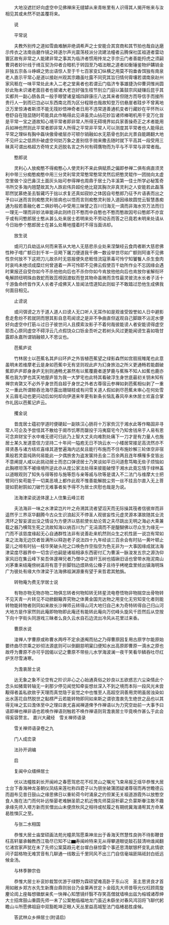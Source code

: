<!-- { "loadSidebar": true } -->
　　大地没遮拦好向虚空中见佛禅床无缝罅从来青帐里有人识得其人揭开帐来与汝相见其或未然不妨盖覆将来。

　　说

　　平常说

　　夫教外别传之道如雪曲难酬非绝调希声之士安能合其宫商和其节拍也哉自达磨示传衣之法南岳磨作镜之砖遂尔声光震荡枝派分流建法幢者云腾保社匡祖道者雷动寰区故有非常之人能建非常之事其为临济者惯用抟龙之手宗云门者善能捋虎之须嗣曹洞者妙针线于绮互契沩仰者合暗机于转园至乃唱法眼之道者如衡锤鉴物炉韝销金非独五宗各斗峥嵘之势出语惊人至于千七百家变幻纵横之用莫不钩垂香饵独有南泉老人直示平常心是道以接赵州观其宗趣虽吐露不同究其旨归情何霄壤若谓南泉赵州家风秪在一味平常处此未入二老之堂奥者也若谓云门临济专事雄捷沩仰曹洞惟尚圆妙此殆未识诸老面目者也彼诸大老岂好强生枝节别立门庭以簧鼓宗风疑赚后昆乎其实都共一副心肠各具一般手眼譬诸皇城四辟康庄八达其来者但随方而导信手而接所贵行人一到而已岂必以东西南北而为区分程限也哉故知登万仞悬崖者跬步不曾离地泛万里惊涛者斯须不能无筏妙悟神奇者日用不违常道善通机变者行藏妙在平怀所以卷舒自在隐显随时苟能具此作略得此见谛虽灵山拈花妙旨诸师棒喝机用千变万化皆是平常一宝之道故知心境平常者即非常人所得无碍境界如兵家善操奇正之术者能用兵如神也然则此平常者即非常人所得之平常非平常人可以测度其平常者也人能得此平常之理纵有胸中磊块傲骨棱层亦可顿尔销融如水无筋骨也到此光景自能踢翻大地不见纤尘之低昂扑破虚空何妨万象之差别信手抛来撒去随时就下平高其一段受用三昧真可谓出格超方奇特丈夫迥脱名言之外何有碍膺物而为平与不平常与非常者哉。

　　憨郎说

　　灵利心人放痴憨不得痴憨心人使灵利不来此俱赋质之偏即参禅二俱有病直须灵利中带三分痴憨痴憨中用三分灵利常灵常憨常憨常灵然后把憨灵辊作一团抛向太虚空里做个没巴鼻汉土面灰头始可参得禅也周鼎于居士乃丰溪第一佳士所学必秘笈奇书所交多海内翘楚故其为人跌宕伟异超伦绝比窥其胸次非真灵利之人安能若此磊落耶然犹慕绝圣去智藏巧于拙以求复还真如寂妙之体因自号憨郎乃征予片语表而出之予曰以迷而言则痴憨灵利皆病也以悟而言则痴憨灵利皆入道因缘故圆觉云智慧愚痴通为般若善融化者二俱妙明心中受用三昧譬之百川归海无一滴而非海水穷万法而归一理无一理而非妙法审能谛此则终日不憨而中自憨也不憨而憨故因号曰憨郎不亦宜乎或有问憨郎居士憨从甚么处来居士若明来处不劳动舌而答之已竟若未明来处请从今日始参个憨郎居士在甚么处蓦地撞着时不得当面讳却。

　　放生说

　　或问刀兵劫运从何而来答从大地人无慈悲杀业处来涅槃经云食肉者断大慈悲佛性种子唶广额日刲千羊一旦飏下屠刀便道我千佛一数设举世尽如广额则阿谁不见佛性奈何放不下这把刀儿故杀时无慈报便失悲秪怪流寇荼毒可怜宁知饕餮人杀生食肉时哀呜未绝顷成糜烂何曾道着一声可怜耶不见佛云假使百千劫所作业不忘因缘会遇时果报还自受你如今不杀他他向后也不杀你你如今肯放他他向后也肯放你雀解衔环龟解顾纽明珠由救蛇而致蕊榜因渡蚁而登其物命虽微而含性最灵彼流水长者子活十千游鱼命终皆作天人长者子成佛天人皆闻法悟道知此则蚁子不敢踏过恐他生成佛我何面目相见。

　　止谤说

　　或问弭谤之方于道人道人曰谤人无口听人无耳作如是观谁受毁誉如人日中避影愈走愈纷不若就阴而憩其影自息苟闻谤之是非不争曲直但返观自己脚跟不沾泥水便好向虚空中打筋斗过日子彼世问人且摸索汝影子不着何哉彼能谤人者安能谤得虚空耶吾心原同虚空不碍浮云几点假饶众口铄金吾听之若树头风过更能闻谤生喜如吸甘露即永嘉所谓销融顿入不思议也。

　　芭蕉庐说

　　竹林居士以芭蕉名其庐曰环庐之外皆植芭蕉望之绿影森然如宫扇摇雉尾也此意虽明未若维摩老云是身如芭蕉中无有坚则视此庐为幻身旅泊之所义更通畅若能觑破蕉即庐庐即身身庐无别则通畅尤甚然有以蕉覆鹿者遂梦鹿与蕉殊不知人如蕉也鹿亦蕉也我为梦也其天地屋庐皆为我一大梦宅也此特其看破浮生身世底最初关钥未知有禅宗肯綮又不必外乎身世而自超于身世之外者古尊宿云参禅如剥芭蕉相似剥了一重又一重此所谓鲸吞沧海尽露出珊瑚枝或有问雪关道人假如剥尽芭蕉未审心在何处雪关云眉毛动也更问动后如何却向伊道来年更有新条长恼乱春风卒未休居士欢喜合掌作礼因以芭蕉记庐云。

　　攫金说

　　昔庞居士蕴初学道时便硬起一副铁汉心肠将十万家赀沉于湘水此等作略固非寻常人可企及予尝怪其不散给于阛市饥寒而罄投于冯夷窟宅今乃知舍钱帛于人易有恩可念弃财宝于水中难无德可归此乃上智大丈夫向难割处痛下一刀才是有力量人也施居士某久发道意信力坚持二十年间一隘庖无日不饷云水一小楼居常接足高流然亦不择贤愚与诸方结欢喜缘其道誉遍海内远矣且能行布施而不住布施妙解三轮体空非宿熏般若灵苗纯熟何易能此一夕偶旅舍为盗发箧持去金二百余两且连年横罹多变皆出不意阐提人咸以此挑动居士而恣口弹谤居士乃笑谈如平日问道愈笃略无些子烦恼如此胸襟坦荡不被缘境所逆此亦从庞公家法处得来彼能破悭于湘水此竟忘情于绿林盖以道眼观则了知失与得等掠与施等怨与亲等戚与欣等是谓入不二法门与维摩大士把臂同行矣苟能于一切美恶境上都作此观不惟善能解脱尘劳一丝不挂且尔直入无上菩提如箭射鹄如刀破竹无难事者矣予得不为居士庆慰也哉是为说。

　　法海津梁说送体邃上人住集云峰兰若

　　夫法海非一味之水津梁岂片叶之舟溯其流者望滔天而无际操其筏者信彼岸而非遥然乎三界沤华翻腾今古众生识浪起灭不停圣人观彼妄性元虚灵源本湛故随其业流湾环之智妄波出没之情设为方便济以慈航使长劫沦胥之夫尽跳出无明之海必大乘兼载之器乃横驾生死之流故知海以纳百川为广无涓滴而不是醍醐佛以尽众生为缘无一门而不该慈度缘起无心自通群性法非有说善赴来机然则众生之机性匪一说岂有常如来之法海无边饮者皆满所以释迦老子说法四十九年经谈三百余会有时拈一黄叶顿止婴儿之啼有时拈一枝华笑破头陀之口唤色作空指空为色无非为一大事因缘成就法海津梁度尽器界中一切含识也嗣是诸祖相承东西密付汇为曹溪一脉浚发五宗之源沩仰家风旧在集云峰下矣吾体邃禅兄者乃僧中之琅玕玉树也插锹旧话也曾带水拖泥南山刈茅重来结庵傍树盖将有意于折脚铛边煨熟佑公橡子且待乎栲栳盘里倾出镇海明珠广为彼处有缘大作津梁于法海佛祖渊源重有望于来哲君其勉旃。

　　转物庵为费无学居士说

　　有物亦物无物亦物二物俱忘转者何物知转无转星流电卷悟物非物揣空出骨物转不见天青一片转见不动掀翻簸弄究物之体黄金国充达物之用变化无穷知变化者则能转物能转物者则同如来故长沙禅师云转得山河大地归自己未为奇特转得自己归山河大地方是作家然则此庵即物物即此庵还有能转此庵向万仞峰头旋风千匝然后从空按下向十字街头同游戏三昧者么良久云水自石边流出冷风从花里过来香。

　　曹原水说

　　浚禅人字曹原或称曹水两呼不定余遂阄而拈之乃得曹原因复用古原字尔能原始要终曲尽宗乘之妙彻法源底则可以倒翻慈明窠臼便知水出高原即曹原一滴水之原也故呼为曹原不亦可乎因偈以记之曹原不带些儿水学海波澜一夜干笑看华鳞吞吐尽红炉烹尽雪涛寒。

　　为澹衷居士说

　　达无象之象不沦空有之阶识非心之心始通真俗之妙良以五欲惑志六尘染情此个念头如猪膏转轴无一刹那少停见闻觉知牵妄想丝深入不到之境而本际一段风光未尝觏得者盖私欲敚乎天理而真觉隐于妄觉之中也惟至人高超空洞善用灵明虽居浊染如出水莲花自然脱世之黏楞严云若能转物即同如来斯之谓欤澹衷先生绝世之品也以其得无味之玄曰澹体至中之理曰衷尤喜闻禅道俾予作禅语以为力究空劫前一大事予曰语即禅也禅非语也若唤作禅语则触若不唤作禅语则背澹衷居士毕竟唤作甚么于此会得奚容赘言。
嘉兴大藏经　雪关禅师语录


　　雪关禅师语录卷之九

　　门人成峦录

　　法孙开诇编

　　启

　　复闽中众缙绅居士

　　伏以法幢胜刹长开闽岭之春愿驾悲花不枉灵山之嘱光飞束帛报乏瑶华恭惟大居士台下香海神龙圣朝仪凤结来莲社称四君子以为朋坐破蒲团疑诸尊宿而再世瞻德云而遐布见昔日鼓山之缘思佛日以重轮荷今时涌泉之约但某无关祖道游霞外以放憨空食人施在法门而何补远惭晏老难酬圣箭之机近愧先师莫逭析薪之负蒙斯眷注敢不趣承缘先师入塔方新而贫僧出山未便庶秋风之相待或杖履之有期统冀海涌宥其方命某曷胜悚仄之至。

　　与张二水相国

　　恭惟大居士庙堂硕画法苑光幢夙驾愿乘神龙出于香海天然慧性良驹不待影鞭昔枉高轩屡承翰教西江吸尽已知不让▆寿闽岭特来无从得攀道眼徒敲石鼓清响谁闻翻忆渚宫家声犹在未了先师公案莫趋元老台墀白昼惊雷个事还思清献银杯变乳此情欲问子韶格物无难赏音有几聊通一线敢云千里同风不出三门自信毫端匪隔祗封白纸远候金汤。

　　与林季翀宗伯

　　恭惟大居士补衮妙裁暂优游于绿野为霖硕望难高卧于东山况　圣主思贤良才首用如敝乡郑方水先生新膺台鼎则翁台乃金粟再世定卜金瓯先大师昔辱光仪枉顾周旋麈论訚上座每想徽猷亲炙一快禅心知慧镜纤翳不存笑高僧就墙唤出兹为榕城诸荐绅大士招席鼓山重圆先师一未了公案勉临福地龙门虽近未繇坐对春风鸿羽将飞聊代躬瞻山斗所愿佛祖庭中双豁乾坤正眼人天丛里益高城堑法门临楮曷胜虔候。

　　答武林众乡绅居士(附请启)

